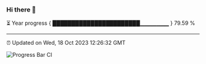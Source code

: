 ### Hi there 👋

⏳ Year progress { ███████████████████████▁▁▁▁▁▁▁ } 79.59 %

---

⏰ Updated on Wed, 18 Oct 2023 12:26:32 GMT

![Progress Bar CI](https://github.com/liununu/liununu/workflows/Progress%20Bar%20CI/badge.svg)
